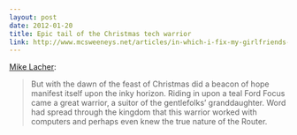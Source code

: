 ```yaml
---
layout: post
date: 2012-01-20
title: Epic tail of the Christmas tech warrior
link: http://www.mcsweeneys.net/articles/in-which-i-fix-my-girlfriends-grandparents-wifi-and-am-hailed-as-a-conquering-hero
---
```


[Mike Lacher](http://www.mcsweeneys.net/authors/mike-lacher):

> But with the dawn of the feast of Christmas did a beacon of hope manifest itself upon the inky horizon. Riding in upon a teal Ford Focus came a great warrior, a suitor of the gentlefolks’ granddaughter. Word had spread through the kingdom that this warrior worked with computers and perhaps even knew the true nature of the Router.